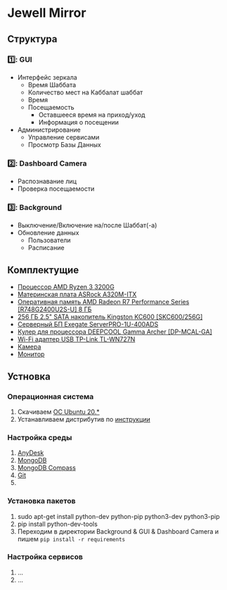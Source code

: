 # Jewell Mirror

## Структура


### :one:: GUI

* Интерфейс зеркала
  * Время Шаббата
  * Количество мест на Каббалат шаббат
  * Время
  * Посещаемость
    * Оставшееся время на приход/уход
    * Информация о посещении
* Администрирование
  * Управление сервисами
  * Просмотр Базы Данных

### :two:: Dashboard Camera
* Распознавание лиц 
* Проверка посещаемости 

### :three:: Background
* Выключение/Включение на/после Шаббат(-а)
* Обновление данных
    * Пользователи
    * Расписание

## Комплектущие

- [Процессор AMD Ryzen 3 3200G](https://market.yandex.ru/product--protsessor-amd-ryzen-3-3200g-am4-4-x-3600-mgts/508267136?glfilter=37693330%3A38326419_100709217342&sku=100709217342&cpa=1)
- [Материнская плата ASRock A320M-ITX](https://www.dns-shop.ru/product/4e7cb0d2afad3332/materinskaa-plata-asrock-a320m-itx/)
- [Оперативная память AMD Radeon R7 Performance Series [R748G2400U2S-U] 8 ГБ](https://www.dns-shop.ru/product/3212767aee271b80/operativnaa-pamat-amd-radeon-r7-performance-series-r748g2400u2s-u-8-gb/)
- [256 ГБ 2.5" SATA накопитель Kingston KC600 [SKC600/256G]](https://www.dns-shop.ru/product/d4e603ebe7a3ed20/256-gb-25-sata-nakopitel-kingston-kc600-skc600256g/)
- [Серверный БП Exegate ServerPRO-1U-400ADS](https://www.dns-shop.ru/product/e9090130a6ee3332/servernyj-bp-exegate-serverpro-1u-400ads/)
- [Кулер для процессора DEEPCOOL Gamma Archer [DP-MCAL-GA]](https://www.dns-shop.ru/product/376bac04499230b1/kuler-dla-processora-deepcool-gamma-archer-dp-mcal-ga/)
- [Wi-Fi адаптер USB TP-Link TL-WN727N](https://www.ozon.ru/product/tp-link-tl-wn727n-besprovodnoy-usb-adapter-28103799/?from=share_android&sh=QNJEjhoFNA&utm_campaign=productpage_link&utm_medium=share_button&utm_source=smm)
- [Камера]()
- [Монитор]()

## Устновка

### Операционная система

1. Скачиваем [ОС Ubuntu 20.*](https://releases.ubuntu.com/focal/)
2. Устанавливаем дистрибутив по [инструкции](https://ubuntu.com/tutorials/install-ubuntu-desktop#1-overview)

### Настройка среды

1. [AnyDesk](https://anydesk.com/en/downloads/linux)
2. [MongoDB](https://www.mongodb.com/docs/manual/tutorial/install-mongodb-on-ubuntu/)
3. [MongoDB Compass](https://www.mongodb.com/docs/compass/current/install/)
4. [Git](https://git-scm.com/download/linux)
5. []()

### Установка пакетов

1. sudo apt-get install python-dev python-pip python3-dev python3-pip
2. pip install python-dev-tools
3. Переходим в директории Background & GUI & Dashboard Camera и пишем `pip install -r requirements`

### Настройка сервисов

1. ...
2. ...
